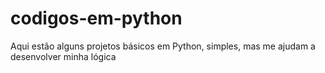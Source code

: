 # codigos-em-python
Aqui estão alguns projetos básicos em Python, simples, mas me ajudam a desenvolver minha lógica 
